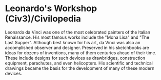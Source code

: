 # Leonardo's Workshop (Civ3)/Civilopedia

Leonardo da Vinci was one of the most celebrated painters of the Italian Renaissance. His most famous works include the "Mona Lisa" and "The Last Supper". Although best known for his art, da Vinci was also an accomplished observer and designer. Preserved in his sketchbooks are ideas for dozens of inventions, many of them centuries ahead of their time. These include designs for such devices as drawbridges, construction equipment, parachutes, and even helicopters. His scientific and technical drawings became the basis for the development of many of these modern devices.